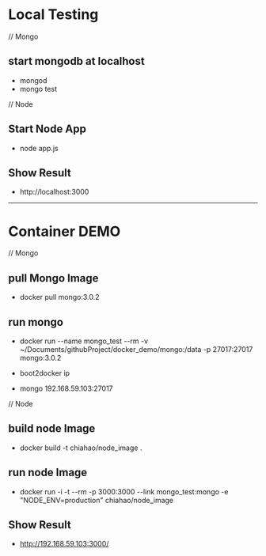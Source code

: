 # Local Testing

// Mongo
## start mongodb at localhost
  * mongod
  * mongo test

// Node
## Start Node App
  * node app.js

## Show Result
  * http://localhost:3000

---

# Container DEMO

// Mongo
## pull Mongo Image
  * docker pull mongo:3.0.2

## run mongo
  * docker run --name mongo_test --rm -v ~/Documents/githubProject/docker_demo/mongo:/data -p 27017:27017 mongo:3.0.2

  * boot2docker ip 

  * mongo 192.168.59.103:27017

// Node
## build node Image
  * docker build -t chiahao/node_image .

## run node Image
  * docker run -i -t --rm -p 3000:3000 --link mongo_test:mongo -e "NODE_ENV=production" chiahao/node_image

## Show Result
  * http://192.168.59.103:3000/
